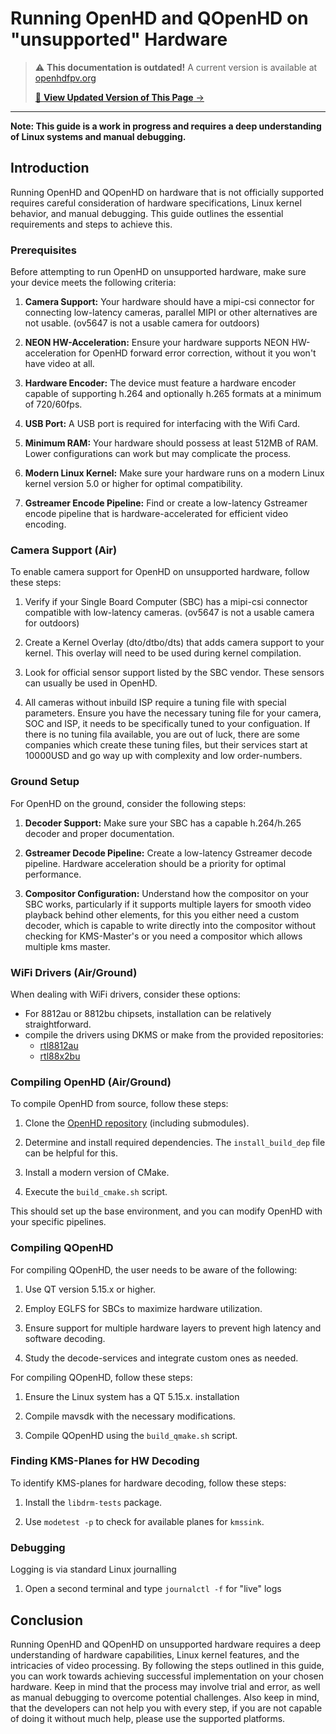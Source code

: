 # Running OpenHD and QOpenHD on "unsupported" Hardware

<!-- LEGACY DOCUMENTATION NOTICE -->
> ⚠️ **This documentation is outdated!** A current version is available at [openhdfpv.org](https://openhdfpv.org)
> 
> [📖 **View Updated Version of This Page** →](https://openhdfpv.org)

---


**Note: This guide is a work in progress and requires a deep understanding of Linux systems and manual debugging.**

## Introduction

Running OpenHD and QOpenHD on hardware that is not officially supported requires careful consideration of hardware specifications, Linux kernel behavior, and manual debugging. This guide outlines the essential requirements and steps to achieve this.

### Prerequisites

Before attempting to run OpenHD on unsupported hardware, make sure your device meets the following criteria:

1. **Camera Support:** Your hardware should have a mipi-csi connector for connecting low-latency cameras, parallel MIPI or other alternatives are not usable. (ov5647 is not a usable camera for outdoors)

2. **NEON HW-Acceleration:** Ensure your hardware supports NEON HW-acceleration for OpenHD forward error correction, without it you won't have video at all.

3. **Hardware Encoder:** The device must feature a hardware encoder capable of supporting h.264 and optionally h.265 formats at a minimum of 720/60fps.

4. **USB Port:** A USB port is required for interfacing with the Wifi Card.

5. **Minimum RAM:** Your hardware should possess at least 512MB of RAM. Lower configurations can work but may complicate the process.

6. **Modern Linux Kernel:** Make sure your hardware runs on a modern Linux kernel version 5.0 or higher for optimal compatibility.

7. **Gstreamer Encode Pipeline:** Find or create a low-latency Gstreamer encode pipeline that is hardware-accelerated for efficient video encoding.

### Camera Support (Air)

To enable camera support for OpenHD on unsupported hardware, follow these steps:

1. Verify if your Single Board Computer (SBC) has a mipi-csi connector compatible with low-latency cameras. (ov5647 is not a usable camera for outdoors)

2. Create a Kernel Overlay (dto/dtbo/dts) that adds camera support to your kernel. This overlay will need to be used during kernel compilation.

3. Look for official sensor support listed by the SBC vendor. These sensors can usually be used in OpenHD.

4. All cameras without inbuild ISP require a tuning file with special parameters. Ensure you have the necessary tuning file for your camera, SOC and ISP, it needs to be specifically tuned to your configuation. If there is no tuning fila available, you are out of luck, there are some companies which create these tuning files, but their services start at 10000USD and go way up with complexity and low order-numbers.

### Ground Setup

For OpenHD on the ground, consider the following steps:

1. **Decoder Support:** Make sure your SBC has a capable h.264/h.265 decoder and proper documentation.

2. **Gstreamer Decode Pipeline:** Create a low-latency Gstreamer decode pipeline. Hardware acceleration should be a priority for optimal performance.

3. **Compositor Configuration:** Understand how the compositor on your SBC works, particularly if it supports multiple layers for smooth video playback behind other elements, for this you either need a custom decoder, which is capable to write directly into the compositor without checking for KMS-Master's or you need a compositor which allows multiple kms master.

### WiFi Drivers (Air/Ground)

When dealing with WiFi drivers, consider these options:

- For 8812au or 8812bu chipsets, installation can be relatively straightforward.
- compile the drivers using DKMS or make from the provided repositories:
  - [rtl8812au](https://github.com/OpenHD/rtl8812au)
  - [rtl88x2bu](https://github.com/OpenHD/rtl88x2bu)

### Compiling OpenHD (Air/Ground)

To compile OpenHD from source, follow these steps:

1. Clone the [OpenHD repository](https://github.com/OpenHD/OpenHD) (including submodules).

2. Determine and install required dependencies. The `install_build_dep` file can be helpful for this.

3. Install a modern version of CMake.

4. Execute the `build_cmake.sh` script.

This should set up the base environment, and you can modify OpenHD with your specific pipelines.

### Compiling QOpenHD

For compiling QOpenHD, the user needs to be aware of the following:

1. Use QT version 5.15.x or higher.

2. Employ EGLFS for SBCs to maximize hardware utilization.

3. Ensure support for multiple hardware layers to prevent high latency and software decoding.

4. Study the decode-services and integrate custom ones as needed.

For compiling QOpenHD, follow these steps:

1. Ensure the Linux system has a QT 5.15.x. installation

2. Compile mavsdk with the necessary modifications.

3. Compile QOpenHD using the `build_qmake.sh` script.

### Finding KMS-Planes for HW Decoding

To identify KMS-planes for hardware decoding, follow these steps:

1. Install the `libdrm-tests` package.

2. Use `modetest -p` to check for available planes for `kmssink`.

### Debugging

Logging is via standard Linux journalling

1. Open a second terminal and type `journalctl -f` for "live" logs

## Conclusion

Running OpenHD and QOpenHD on unsupported hardware requires a deep understanding of hardware capabilities, Linux kernel features, and the intricacies of video processing. By following the steps outlined in this guide, you can work towards achieving successful implementation on your chosen hardware. Keep in mind that the process may involve trial and error, as well as manual debugging to overcome potential challenges. Also keep in mind, that the developers can not help you with every step, if you are not capable of doing it without much help, please use the supported platforms.

